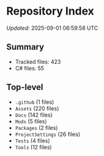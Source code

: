 # Repository Index

_Updated_: 2025-09-01 06:59:58 UTC

## Summary
- Tracked files: 423
- C# files: 55

## Top-level
- `.github` (1 files)
- `Assets` (220 files)
- `Docs` (142 files)
- `Mods` (5 files)
- `Packages` (2 files)
- `ProjectSettings` (26 files)
- `Tests` (4 files)
- `Tools` (12 files)
